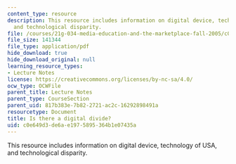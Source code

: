 ```yaml
---
content_type: resource
description: This resource includes information on digital device, technology of USA,
  and technological disparity.
file: /courses/21g-034-media-education-and-the-marketplace-fall-2005/c0e649d3de6ae1975895364b1e07435a_MIT21G_034F05_bridginanyth.pdf
file_size: 141344
file_type: application/pdf
hide_download: true
hide_download_original: null
learning_resource_types:
- Lecture Notes
license: https://creativecommons.org/licenses/by-nc-sa/4.0/
ocw_type: OCWFile
parent_title: Lecture Notes
parent_type: CourseSection
parent_uid: 817b383e-7b82-2721-ac2c-16292898491a
resourcetype: Document
title: Is there a digital divide?
uid: c0e649d3-de6a-e197-5895-364b1e07435a
---
```

This resource includes information on digital device, technology of USA, and technological disparity.